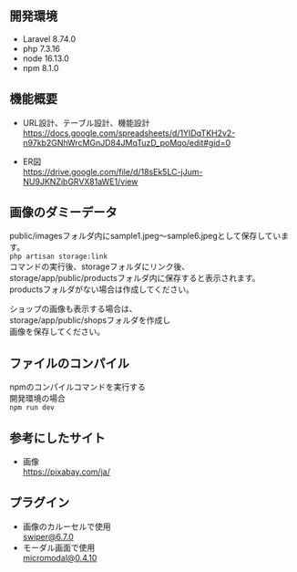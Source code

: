 ## 開発環境
- Laravel 8.74.0
- php 7.3.16
- node 16.13.0
- npm  8.1.0

## 機能概要  
- URL設計、テーブル設計、機能設計  
https://docs.google.com/spreadsheets/d/1YIDqTKH2v2-n97kb2GNhWrcMGnJD84JMqTuzD_poMqo/edit#gid=0

- ER図  
https://drive.google.com/file/d/18sEk5LC-jJum-NU9JKNZibGRVX81aWE1/view
## 画像のダミーデータ
public/imagesフォルダ内にsample1.jpeg～sample6.jpegとして保存しています。  
```php artisan storage:link```  
コマンドの実行後、storageフォルダにリンク後、  
storage/app/public/productsフォルダ内に保存すると表示されます。  
productsフォルダがない場合は作成してください。

ショップの画像も表示する場合は、  
storage/app/public/shopsフォルダを作成し  
画像を保存してください。

## ファイルのコンパイル
npmのコンパイルコマンドを実行する  
開発環境の場合  
```npm run dev```


## 参考にしたサイト
- 画像  
https://pixabay.com/ja/

## プラグイン  
- 画像のカルーセルで使用  
swiper@6.7.0
- モーダル画面で使用  
micromodal@0.4.10

